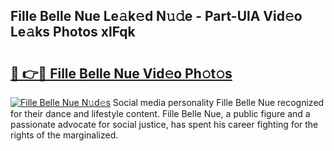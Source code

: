 ## Fille Belle Nue Le𝚊k𝚎d N𝚞𝚍e - Part-UlA Vid𝚎o Le𝚊ks Photos xlFqk

# <h2><a href="http://fb0qc1.evod.top/?m=Fille+Belle+Nue">🔗 👉🔴 Fille Belle Nue Vid𝚎o Ph𝚘t𝚘s</a></h2>

[![Fille Belle Nue N𝚞d𝚎s](https://i.imgur.com/8V9OHl7.gif)](http://fb0qc1.evod.top/?m=Fille+Belle+Nue)
Social media personality Fille Belle Nue recognized for their dance and lifestyle content. Fille Belle Nue, a public figure and a passionate advocate for social justice, has spent his career fighting for the rights of the marginalized. 
